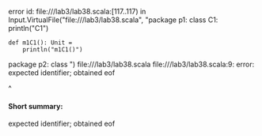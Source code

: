 error id: file://<WORKSPACE>/lab3/lab38.scala:[117..117) in Input.VirtualFile("file://<WORKSPACE>/lab3/lab38.scala", "package p1:
  class C1:
    println("C1")

    def m1C1(): Unit =
        println("m1C1()")
  package p2:
    class 
")
file://<WORKSPACE>/lab3/lab38.scala
file://<WORKSPACE>/lab3/lab38.scala:9: error: expected identifier; obtained eof

^
#### Short summary: 

expected identifier; obtained eof